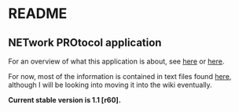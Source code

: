 # README #
## NETwork PROtocol application ##

For an overview of what this application is about, see [here](http://netpro.revengineer.eu/) or [here](https://bitbucket.org/_dev_/netpro/wiki).

For now, most of the information is contained in text files found [here](https://bitbucket.org/_dev_/netpro/src/0977783b01cd6fbc53a7f0ed8953004341f6c2c8/l2emuproject-netpro-app/dist/?at=master), although I will be looking into moving it into the wiki eventually.

**Current stable version is 1.1 [r60].**